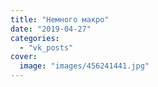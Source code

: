 ```yaml
---
title: "Немного макро"
date: "2019-04-27"
categories: 
  - "vk_posts"
cover:
  image: "images/456241441.jpg"
---
```



